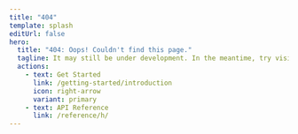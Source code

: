 ```yaml
---
title: "404"
template: splash
editUrl: false
hero:
  title: "404: Oops! Couldn't find this page."
  tagline: It may still be under development. In the meantime, try visiting any of the links down below.
  actions:
    - text: Get Started
      link: /getting-started/introduction
      icon: right-arrow
      variant: primary
    - text: API Reference
      link: /reference/h/
---
```

